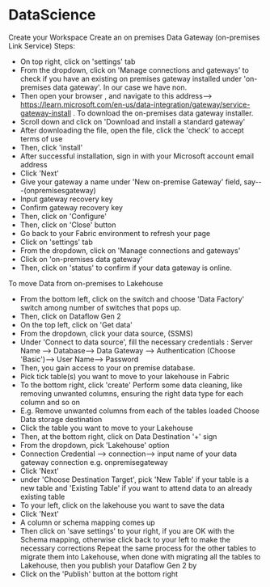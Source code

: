 # DataScience

Create your Workspace
Create an on premises Data Gateway (on-premises Link Service)
Steps:
- On top right, click on 'settings' tab
- From the dropdown, click on 'Manage connections and gateways' to check if you have an existing on premises gateway installed under 'on-premises data gateway'. In our case we have non.
- Then open your browser , and navigate to this address--> https://learn.microsoft.com/en-us/data-integration/gateway/service-gateway-install . To download the on-premises data gateway      installer.
- Scroll down and click on 'Download and install a standard gateway' 
- After downloading the file, open the file, click the 'check' to accept terms of use
- Then, click 'install'
- After successful installation, sign in with your Microsoft account email address
- Click 'Next'
- Give your gateway a name under 'New on-premise Gateway' field, say---(onpremisesgateway)
- Input gateway recovery key
- Confirm gateway recovery key
- Then, click on 'Configure'
- Then, click on 'Close' button
- Go back to your Fabric environment to refresh your page
- Click on 'settings' tab
- From the dropdown, click on 'Manage connections and gateways'
- Click on 'on-premises data gateway'
- Then, click on 'status' to confirm if your data gateway is online.

To move Data from on-premises to Lakehouse
- From the bottom left, click on the switch and choose 'Data Factory' switch among number of switches that pops up.
- Then, click on Dataflow Gen 2
- On the top left, click on 'Get data' 
- From the dropdown, click your data source, (SSMS)
- Under 'Connect to data source', fill the necessary credentials : Server Name --> Database--> Data Gateway --> Authentication (Choose 'Basic')--> User Name--> Password
- Then, you gain access to your on premise database.
- Pick tick table(s) you want to move to your lakehouse in Fabric
- To the bottom right, click 'create'
Perform some data cleaning, like removing unwanted columns, ensuring the right data type for each column and so on
- E.g. Remove unwanted columns from each of the tables loaded
Choose Data storage destination
- Click the table you want to move to your Lakehouse
- Then, at the bottom right, click on Data Destination '+' sign
- From the dropdown, pick 'Lakehouse' option
- Connection Credential --> connection--> input  name of your data gateway connection e.g. onpremisegateway
- Click 'Next'
- under 'Choose Destination Target', pick 'New Table' if your table is a new table and 'Existing Table' if you want to attend data to an already existing table
- To your left, click on the lakehouse you want to save the data
- Click 'Next'
- A column or schema mapping comes up
- Then click on 'save settings' to your right, if you are OK with the Schema mapping, otherwise click back to your left to make the necessary corrections
Repeat the same process for the other tables to migrate them into Lakehouse, when done with migrating all the tables to Lakehouse, then you publish your Dataflow Gen 2 by
- Click on the 'Publish' button at the bottom right

